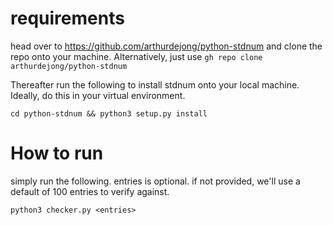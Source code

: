 # requirements

head over to https://github.com/arthurdejong/python-stdnum and clone the repo onto your machine. Alternatively, just use 
 ```gh repo clone arthurdejong/python-stdnum```

Thereafter run the following to install stdnum onto your local machine. Ideally, do this in your virtual environment.  

`cd python-stdnum && python3 setup.py install`

# How to run

simply run the following. entries is optional. if not provided, we'll use a default of 100 entries to verify against. 

`python3 checker.py <entries>`